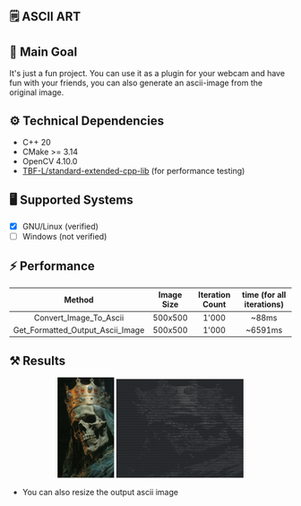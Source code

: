## 🗒 ASCII ART

## 🎯 Main Goal

It's just a fun project.
You can use it as a plugin for your webcam and have fun with your friends, you can also generate an ascii-image from the original image.

## ⚙️ Technical Dependencies

- C++ 20
- CMake >= 3.14
- OpenCV 4.10.0
- [TBF-L/standard-extended-cpp-lib](https://github.com/TBF-L/standard-extended-cpp-lib) (for performance testing)

## 🖥 Supported Systems

- [X] GNU/Linux (verified)
- [ ] Windows (not verified)

## ⚡️ Performance

|             Method                |  Image Size |  Iteration Count        | time (for all iterations) |
|:---------------------------------:|:-----------:|:-----------------------:|:-------------------------:|
| Convert_Image_To_Ascii            | 500x500     | 1'000                   |          ~88ms            |
| Get_Formatted_Output_Ascii_Image  | 500x500     | 1'000                   |          ~6591ms          |

## ⚒ Results

<p align="center">
  <img src="images/skull.jpg" width="20%">
  <img src="images/skull_ascii.png" width="45%">
</p>

- You can also resize the output ascii image